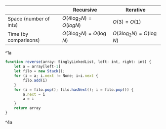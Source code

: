 |                        | Recursive               | Iterative               |
| ---------------------- | ----------------------- | ----------------------- |
| Space (number of ints) | $O(4\log_2N)=O(log N)$  | $O(3)=O(1)$             |
| Time (by comparisons)  | $O(3\log_2N)=O(\log N)$ | $O(3\log_2N)=O(\log N)$ |
^1a

```ts
function reverse(array: SinglyLinkedList, left: int, right: int) {
	let a = array[left-1]
	let filo = new Stack();
	for (i = a; i.next != None; i=i.next {
		filo.add(i)
	}
	for (i = filo.pop(); filo.hasNext(); i = filo.pop()) {
		a.next = i
		a = i
	}
	return array
}
```
^4a